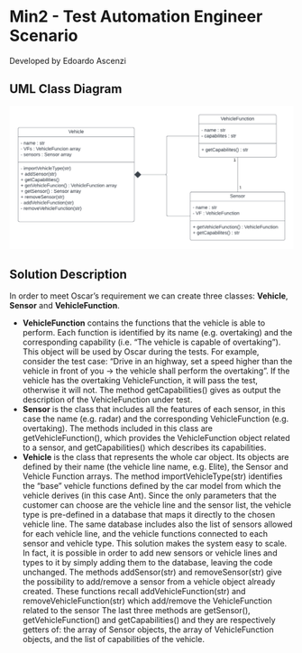 # Min2 - Test Automation Engineer Scenario
Developed by Edoardo Ascenzi

## UML Class Diagram
![alt text](https://github.com/edoardoascenzi/Min2/blob/0dd0f5d4c708aff739572f53e0d70068ba439cc5/doc/UML%20Class%20Diagram.png)

## Solution Description
In order to meet Oscar’s requirement we can create three classes: **Vehicle**, **Sensor** and **VehicleFunction**.
*	**VehicleFunction** contains the functions that the vehicle is able to perform. Each function is identified by its name (e.g. overtaking) and the corresponding capability (i.e. “The vehicle is capable of overtaking”). This object will be used by Oscar during the tests. 
For example, consider the test case:
“Drive in an highway, set a speed higher than the vehicle in front of you -> the vehicle shall perform the overtaking”.
If the vehicle has the overtaking VehicleFunction, it will pass the test, otherwise it will not. 
The method getCapabilities() gives as output the description of the VehicleFunction under test.
*	**Sensor** is the class that includes all the features of each sensor, in this case the name (e.g. radar) and the corresponding VehicleFunction (e.g. overtaking). 
The methods included in this class are getVehicleFunction(), which provides the VehicleFunction object related to a sensor, and getCapabilities() which describes its capabilities.
*	**Vehicle** is the class that represents the whole car object. Its objects are defined by their name (the vehicle line name, e.g. Elite), the Sensor and Vehicle Function arrays.
The method importVehicleType(str) identifies the “base” vehicle functions defined by the car model from which the vehicle derives (in this case Ant). Since the only parameters that the customer can choose are the vehicle line and the sensor list, the vehicle type is pre-defined in a database that maps it directly to the chosen vehicle line. The same database includes also the list of sensors allowed for each vehicle line, and the vehicle functions connected to each sensor and vehicle type. This solution makes the system easy to scale. In fact, it is possible in order to add new sensors or vehicle lines and types to it by simply adding them to the database, leaving the code unchanged.
The methods addSensor(str) and removeSensor(str) give the possibility to add/remove a sensor from a vehicle object already created. These functions recall addVehicleFunction(str) and removeVehicleFunction(str) which add/remove the VehicleFunction related to the sensor
The last three methods are getSensor(), getVehicleFunction() and getCapabilities() and they are respectively getters of: the array of Sensor objects, the array of VehicleFunction objects, and the list of capabilities of the vehicle.
